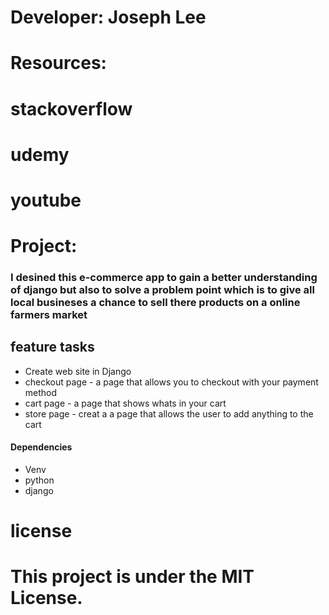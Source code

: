 # Developer: Joseph Lee


# Resources: 
# stackoverflow
# udemy 
# youtube


# Project:
### I desined this e-commerce app to gain a better understanding of django but also to solve a problem point which is to give all local busineses a chance to sell there products on a online farmers market 

## feature tasks
* Create web site in Django
* checkout page - a page that allows you to checkout with your payment method 
* cart page - a page that shows whats in your cart 
* store page - creat a a page that allows the user to add anything to the cart 


#### Dependencies
* Venv
* python
* django

# license
# This project is under the MIT License.